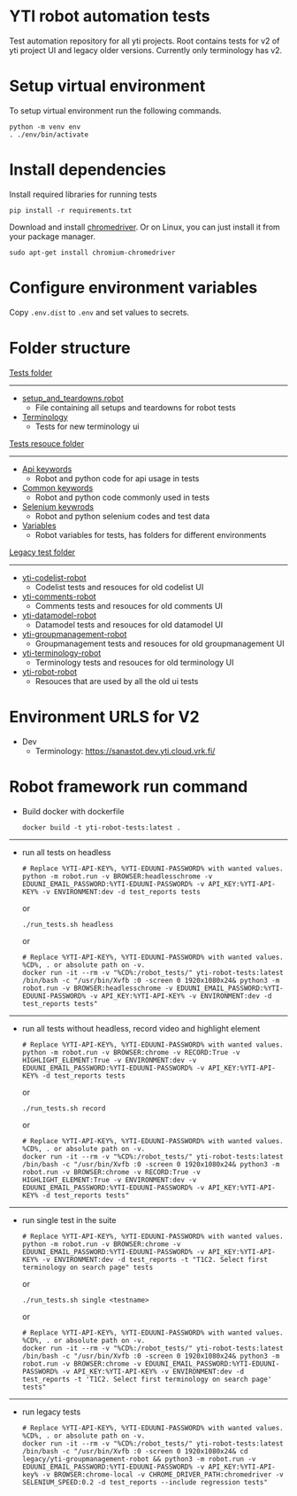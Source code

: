 YTI robot automation tests
===============================
Test automation repository for all yti projects. Root contains tests for v2 of yti project UI and legacy older versions. Currently only terminology has v2. 

Setup virtual environment
=========================

To setup virtual environment run the following commands.

```
python -m venv env
. ./env/bin/activate
```


Install dependencies
====================

Install required libraries for running tests
```
pip install -r requirements.txt
```

Download and install [chromedriver](https://chromedriver.chromium.org/downloads). Or on Linux, you can just install it from your package manager.

```
sudo apt-get install chromium-chromedriver
```

Configure environment variables
===============================

Copy `.env.dist` to `.env` and set values to secrets.

Folder structure
================
[Tests folder](tests)
____________________________
  * [setup_and_teardowns.robot](tests//setup_and_teardowns.robot)
    * File containing all setups and teardowns for robot tests
  * [Terminology](tests//Terminology)
    * Tests for new terminology ui

[Tests resouce folder](resouces)
________________________________
  * [Api keywords](resouces//api&#32;keywords)
    * Robot and python code for api usage in tests
  * [Common keywords](resouces//common&#32;keywords)
    * Robot and python code commonly used in tests
  * [Selenium keywrods](resouces//selenium&#32;keywords)
    * Robot and python selenium codes and test data
  * [Variables](resouces//variables)
    * Robot variables for tests, has folders for different environments

[Legacy test folder](legacy)  
____________________________
  * [yti-codelist-robot](legacy//yti-codelist-robot)
    * Codelist tests and resouces for old codelist UI
  * [yti-comments-robot](legacy//yti-comments-robot)
    * Comments tests and resouces for old comments UI
  * [yti-datamodel-robot](legacy//yti-datamodel-robot)
    * Datamodel tests and resouces for old datamodel UI
  * [yti-groupmanagement-robot](legacy//yti-groupmanagement-robot)
    * Groupmanagement tests and resouces for old groupmanagement UI
  * [yti-terminology-robot](legacy//yti-terminology-robot)
    * Terminology tests and resouces for old terminology UI
  * [yti-robot-robot](legacy//yti-robot-common)
    * Resouces that are used by all the old ui tests

Environment URLS for V2
================
* Dev
    * Terminology: https://sanastot.dev.yti.cloud.vrk.fi/

Robot framework run command
===========================
* Build docker with dockerfile
    ```
    docker build -t yti-robot-tests:latest .
    ```
____________________________
* run all tests on headless
    ```
    # Replace %YTI-API-KEY%, %YTI-EDUUNI-PASSWORD% with wanted values.
    python -m robot.run -v BROWSER:headlesschrome -v EDUUNI_EMAIL_PASSWORD:%YTI-EDUUNI-PASSWORD% -v API_KEY:%YTI-API-KEY% -v ENVIRONMENT:dev -d test_reports tests
    ```

    or

    ```
    ./run_tests.sh headless
    ```
    or
    ```
    # Replace %YTI-API-KEY%, %YTI-EDUUNI-PASSWORD% with wanted values. %CD%, . or absolute path on -v.
    docker run -it --rm -v "%CD%:/robot_tests/" yti-robot-tests:latest /bin/bash -c "/usr/bin/Xvfb :0 -screen 0 1920x1080x24& python3 -m robot.run -v BROWSER:headlesschrome -v EDUUNI_EMAIL_PASSWORD:%YTI-EDUUNI-PASSWORD% -v API_KEY:%YTI-API-KEY% -v ENVIRONMENT:dev -d test_reports tests"
    ```
____________________________
* run all tests without headless, record video and highlight element
    ```
    # Replace %YTI-API-KEY%, %YTI-EDUUNI-PASSWORD% with wanted values.
    python -m robot.run -v BROWSER:chrome -v RECORD:True -v HIGHLIGHT_ELEMENT:True -v ENVIRONMENT:dev -v EDUUNI_EMAIL_PASSWORD:%YTI-EDUUNI-PASSWORD% -v API_KEY:%YTI-API-KEY% -d test_reports tests
    ```

    or

    ```
    ./run_tests.sh record
    ```
    or
    ```
    # Replace %YTI-API-KEY%, %YTI-EDUUNI-PASSWORD% with wanted values. %CD%, . or absolute path on -v.
    docker run -it --rm -v "%CD%:/robot_tests/" yti-robot-tests:latest /bin/bash -c "/usr/bin/Xvfb :0 -screen 0 1920x1080x24& python3 -m robot.run -v BROWSER:chrome -v RECORD:True -v HIGHLIGHT_ELEMENT:True -v ENVIRONMENT:dev -v EDUUNI_EMAIL_PASSWORD:%YTI-EDUUNI-PASSWORD% -v API_KEY:%YTI-API-KEY% -d test_reports tests"  
    ```
____________________________
* run single test in the suite
    ```
    # Replace %YTI-API-KEY%, %YTI-EDUUNI-PASSWORD% with wanted values.
    python -m robot.run -v BROWSER:chrome -v EDUUNI_EMAIL_PASSWORD:%YTI-EDUUNI-PASSWORD% -v API_KEY:%YTI-API-KEY% -v ENVIRONMENT:dev -d test_reports -t "T1C2. Select first terminology on search page" tests
    ```

    or

    ```
    ./run_tests.sh single <testname>
    ```
    or
    ```
    # Replace %YTI-API-KEY%, %YTI-EDUUNI-PASSWORD% with wanted values. %CD%, . or absolute path on -v.
    docker run -it --rm -v "%CD%:/robot_tests/" yti-robot-tests:latest /bin/bash -c "/usr/bin/Xvfb :0 -screen 0 1920x1080x24& python3 -m robot.run -v BROWSER:chrome -v EDUUNI_EMAIL_PASSWORD:%YTI-EDUUNI-PASSWORD% -v API_KEY:%YTI-API-KEY% -v ENVIRONMENT:dev -d test_reports -t 'T1C2. Select first terminology on search page' tests"
    ```

____________________________
* run legacy tests 
    ```
    # Replace %YTI-API-KEY%, %YTI-EDUUNI-PASSWORD% with wanted values. %CD%, . or absolute path on -v.
    docker run -it --rm -v "%CD%:/robot_tests/" yti-robot-tests:latest /bin/bash -c "/usr/bin/Xvfb :0 -screen 0 1920x1080x24& cd legacy/yti-groupmanagement-robot && python3 -m robot.run -v EDUUNI_EMAIL_PASSWORD:%YTI-EDUUNI-PASSWORD% -v API_KEY:%YTI-API-key% -v BROWSER:chrome-local -v CHROME_DRIVER_PATH:chromedriver -v SELENIUM_SPEED:0.2 -d test_reports --include regression tests"
    ```